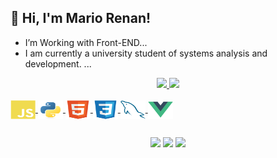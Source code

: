 ## 👋 Hi, I'm Mario Renan!
-  I’m Working with Front-END...
-  I am currently a university student of systems analysis and development. ...

<div align="center">
  <a href="https://github.com/mariorenanofc">
  <img height="160em" src="https://github-readme-stats.vercel.app/api?username=mariorenanofc&show_icons=true&theme=highcontrast&include_all_commits=true&count_private=true"/>
  <img height="160em" src="https://github-readme-stats.vercel.app/api/top-langs/?username=mariorenanofc&layout=compact&langs_count=7&theme=highcontrast"/>
</div>

<div style="display: inline_block; align-items: center; justify-content: space-between;"><br>
  <img align="center" alt="mario-Js" height="30" width="40" src="https://raw.githubusercontent.com/devicons/devicon/master/icons/javascript/javascript-plain.svg">
  <img align="center" alt="mario-HTML" height="30" width="40" src="https://raw.githubusercontent.com/devicons/devicon/master/icons/python/python-original.svg">
  <img align="center" alt="mario-HTML" height="30" width="40" src="https://raw.githubusercontent.com/devicons/devicon/master/icons/html5/html5-original.svg">
  <img align="center" alt="mario-CSS" height="30" width="40" src="https://raw.githubusercontent.com/devicons/devicon/master/icons/css3/css3-original.svg">
  <img align="center" alt="mario-CSS" height="30" width="40" src="https://raw.githubusercontent.com/devicons/devicon/master/icons/mysql/mysql-original.svg">
  <img align="center" alt="mario-CSS" height="30" width="40" src="https://raw.githubusercontent.com/devicons/devicon/master/icons/vuejs/vuejs-original.svg">
  </div>
  
  ##
  
  <div align="center"> 
  <a href="https://www.instagram.com/mariorenandev/" target="_blank"><img src="https://img.shields.io/badge/-Instagram-%23E4405F?style=for-the-badge&logo=instagram&logoColor=white" target="_blank"></a>
  <a href = "mailto:mariovendasonline10k@gmail.com"><img src="https://img.shields.io/badge/-Gmail-%23333?style=for-the-badge&logo=gmail&logoColor=white" target="_blank"></a>
  <a href="https://www.linkedin.com/in/mariorenandev/" target="_blank"><img src="https://img.shields.io/badge/-LinkedIn-%230077B5?style=for-the-badge&logo=linkedin&logoColor=white" target="_blank"></a> 
 
 
</div>

<!---
mariorenanofc/mariorenanofc is a ✨ special ✨ repository because its `README.md` (this file) appears on your GitHub profile.
You can click the Preview link to take a look at your changes.
--->
